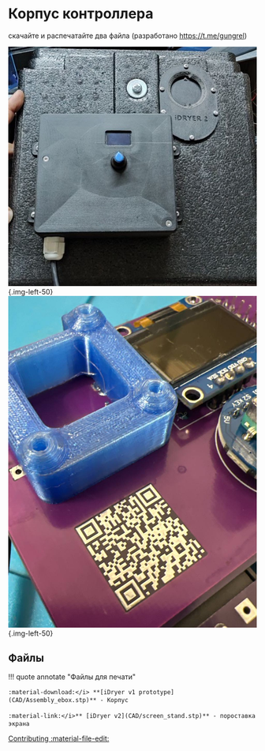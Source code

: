 # Корпус контроллера

скачайте и распечатайте два файла (разработано https://t.me/gungrel)

![Разметка](https://raw.githubusercontent.com/pavluchenkor/iDryerProject/main/iDryer%20v2/Hardware/PCB%20Case/img/Assembly_ebox.jpg){.img-left-50}
![Разметка](https://raw.githubusercontent.com/pavluchenkor/iDryerProject/main/iDryer%20v2/Hardware/PCB%20Case/img/screen_stand.jpg){.img-left-50}

## Файлы

!!! quote annotate "Файлы для печати"

    :material-download:</i> **[iDryer v1 prototype](CAD/Assembly_ebox.stp)** - Корпус
    
    :material-link:</i>** [iDryer v2](CAD/screen_stand.stp)** - пороставка экрана

[Contributing :material-file-edit:](https://github.com/pavluchenkor/iDryerProject/blob/main/iDryer%20v2/Hardware/alternative%20case/) 
